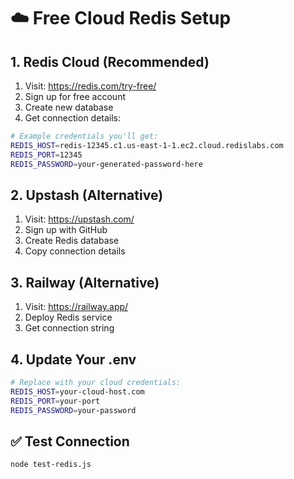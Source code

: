 # ☁️ **Free Cloud Redis Setup**

## **1. Redis Cloud (Recommended)**
1. Visit: https://redis.com/try-free/
2. Sign up for free account
3. Create new database
4. Get connection details:

```bash
# Example credentials you'll get:
REDIS_HOST=redis-12345.c1.us-east-1-1.ec2.cloud.redislabs.com
REDIS_PORT=12345
REDIS_PASSWORD=your-generated-password-here
```

## **2. Upstash (Alternative)**
1. Visit: https://upstash.com/
2. Sign up with GitHub
3. Create Redis database
4. Copy connection details

## **3. Railway (Alternative)**
1. Visit: https://railway.app/
2. Deploy Redis service
3. Get connection string

## **4. Update Your .env**
```bash
# Replace with your cloud credentials:
REDIS_HOST=your-cloud-host.com
REDIS_PORT=your-port
REDIS_PASSWORD=your-password
```

## **✅ Test Connection**
```bash
node test-redis.js
```